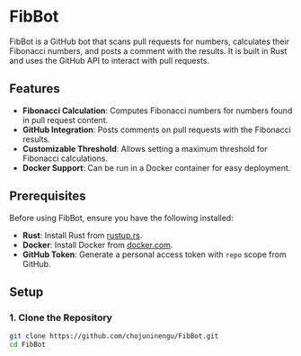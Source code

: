 # FibBot

FibBot is a GitHub bot that scans pull requests for numbers, calculates their Fibonacci numbers, and posts a comment with the results. It is built in Rust and uses the GitHub API to interact with pull requests.

## Features

- **Fibonacci Calculation**: Computes Fibonacci numbers for numbers found in pull request content.
- **GitHub Integration**: Posts comments on pull requests with the Fibonacci results.
- **Customizable Threshold**: Allows setting a maximum threshold for Fibonacci calculations.
- **Docker Support**: Can be run in a Docker container for easy deployment.

## Prerequisites

Before using FibBot, ensure you have the following installed:

- **Rust**: Install Rust from [rustup.rs](https://rustup.rs/).
- **Docker**: Install Docker from [docker.com](https://www.docker.com/).
- **GitHub Token**: Generate a personal access token with `repo` scope from GitHub.

## Setup

### 1. Clone the Repository

```bash
git clone https://github.com/chojuninengu/FibBot.git
cd FibBot
